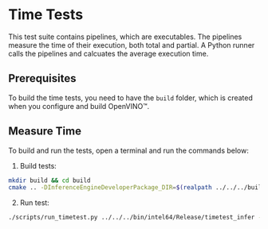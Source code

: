 # Time Tests

This test suite contains pipelines, which are executables. The pipelines measure
the time of their execution, both total and partial. A Python runner calls the
pipelines and calcuates the average execution time.

## Prerequisites

To build the time tests, you need to have the `build` folder, which is created
when you configure and build OpenVINO™.

## Measure Time

To build and run the tests, open a terminal and run the commands below:

1. Build tests:
``` bash
mkdir build && cd build
cmake .. -DInferenceEngineDeveloperPackage_DIR=$(realpath ../../../build) && make time_tests
```

2. Run test:
``` bash
./scripts/run_timetest.py ../../../bin/intel64/Release/timetest_infer -m model.xml -d CPU
```

